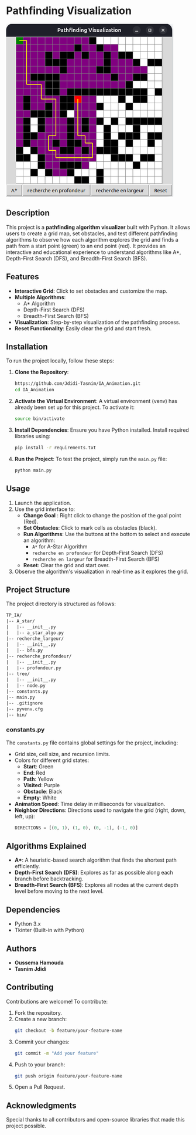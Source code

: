 # Pathfinding Visualization
![Pathfinding Visualization](screenshot/example.png)
## Description
This project is a **pathfinding algorithm visualizer** built with Python. It allows users to create a grid map, set obstacles, and test different pathfinding algorithms to observe how each algorithm explores the grid and finds a path from a start point (green) to an end point (red). It provides an interactive and educational experience to understand algorithms like A\*, Depth-First Search (DFS), and Breadth-First Search (BFS).

## Features
- **Interactive Grid**: Click to set obstacles and customize the map.
- **Multiple Algorithms**:
  - A\* Algorithm
  - Depth-First Search (DFS)
  - Breadth-First Search (BFS)
- **Visualization**: Step-by-step visualization of the pathfinding process.
- **Reset Functionality**: Easily clear the grid and start fresh.

## Installation
To run the project locally, follow these steps:

1. **Clone the Repository**:
   ```bash
   https://github.com/Jdidi-Tasnim/IA_Animation.git
   cd IA_Animation
   ```

2. **Activate the Virtual Environment**:
   A virtual environment (venv) has already been set up for this project. To activate it:
   ```bash
   source bin/activate
   ```

3. **Install Dependencies**:
   Ensure you have Python installed. Install required libraries using:
   ```bash
   pip install -r requirements.txt
   ```

4. **Run the Project**:
   To test the project, simply run the `main.py` file:
   ```bash
   python main.py
   ```

## Usage
1. Launch the application.
2. Use the grid interface to:
   - **Change Goal** : Right click to change the position of the goal point (Red).
   - **Set Obstacles**: Click to mark cells as obstacles (black).
   - **Run Algorithms**: Use the buttons at the bottom to select and execute an algorithm:
     - `A*` for A-Star Algorithm
     - `recherche en profondeur` for Depth-First Search (DFS)
     - `recherche en largeur` for Breadth-First Search (BFS)
   - **Reset**: Clear the grid and start over.
3. Observe the algorithm's visualization in real-time as it explores the grid.

## Project Structure
The project directory is structured as follows:
```
TP_IA/
|-- A_star/
|   |-- __init__.py
|   |-- a_star_algo.py
|-- recherche_largeur/
|   |-- __init__.py
|   |-- bfs.py
|-- recherche_profondeur/
|   |-- __init__.py
|   |-- profondeur.py
|-- tree/
|   |-- __init__.py
|   |-- node.py
|-- constants.py
|-- main.py
|-- .gitignore
|-- pyvenv.cfg
|-- bin/
```

### constants.py
The `constants.py` file contains global settings for the project, including:
- Grid size, cell size, and recursion limits.
- Colors for different grid states:
  - **Start**: Green
  - **End**: Red
  - **Path**: Yellow
  - **Visited**: Purple
  - **Obstacle**: Black
  - **Empty**: White
- **Animation Speed**: Time delay in milliseconds for visualization.
- **Neighbor Directions**: Directions used to navigate the grid (right, down, left, up):
   ```python
   DIRECTIONS = [(0, 1), (1, 0), (0, -1), (-1, 0)]
   ```

## Algorithms Explained
- **A\***: A heuristic-based search algorithm that finds the shortest path efficiently.
- **Depth-First Search (DFS)**: Explores as far as possible along each branch before backtracking.
- **Breadth-First Search (BFS)**: Explores all nodes at the current depth level before moving to the next level.

## Dependencies
- Python 3.x
- Tkinter (Built-in with Python)

## Authors
- **Oussema Hamouda**
- **Tasnim Jdidi**

## Contributing
Contributions are welcome! To contribute:
1. Fork the repository.
2. Create a new branch:
   ```bash
   git checkout -b feature/your-feature-name
   ```
3. Commit your changes:
   ```bash
   git commit -m "Add your feature"
   ```
4. Push to your branch:
   ```bash
   git push origin feature/your-feature-name
   ```
5. Open a Pull Request.


## Acknowledgments
Special thanks to all contributors and open-source libraries that made this project possible.
